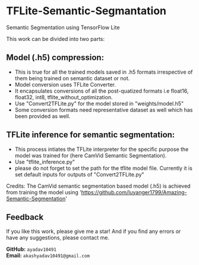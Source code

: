 # TFLite-Semantic-Segmantation
 Semantic Segmentation using TensorFlow Lite

This work can be divided into two parts:
 
## Model (.h5) compression: 
   + This is true for all the trained models saved in .h5 formats irrespective of them being trained on semantic dataset or not. 
   + Model conversion uses TFLite Converter.
   + It encapsulates conversions of all the post-quatized formats i.e float16, float32, int8, tflite_without_optimization.
   + Use "Convert2TFLite.py" for the model stored in "weights/model.h5"
   + Some conversion formats need representative dataset as well which has been provided as well.
   
                            
## TFLite inference for semantic segmentation: 
   +  This process intiates the TFLite interpreter for the specific purpose the model was trained for (here CamVid Semantic Segmentation). 
   +  Use "tflite_inference.py" 
   +  please do not forget to set the path for the tflite model file. Currently it is set default inputs for outputs of "Convert2TFLite.py"
   
   
Credits: The CamVid semantic segmentation based model (.h5) is achieved from training the model using 
         'https://github.com/luyanger1799/Amazing-Semantic-Segmentation'


## Feedback
If you like this work, please give me a star! And if you find
any errors or have any suggestions, please contact me.  

**GitHub:** `ayadav10491`\
**Email:** `akashyadav10491@gmail.com` 
